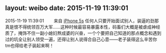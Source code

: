layout: weibo
date: 2015-11-19 11:39:01
---
<meta name="referrer" content="no-referrer" />

2015-11-19 11:39:01  &nbsp;&nbsp;&nbsp;&nbsp;&nbsp;&nbsp; 来自 <a href="sinaweibo://customweibosource" rel="nofollow">iPhone 5s</a>
任何人只要开始面试别人，装逼的劲那真是恨不得统领百万大军……这种时候最容易暴露本性，码畜们大概是被虐成神经质了，掩饰不住一副小媳妇熬成婆的兴奋，一个个要把自己知道的那点概念和遇到过的坑全让别人领受一遍，还得让别人说得合自己心意——老子装得这么辛苦你tm也得给老子装起来啊！ ​​​
